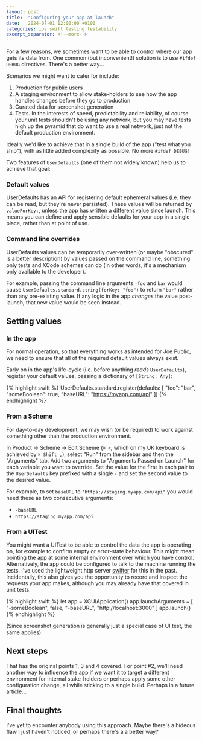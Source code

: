 ```yaml
---
layout: post
title:  "Configuring your app at launch"
date:   2024-07-01 12:00:00 +0100
categories: ios swift testing testability
excerpt_separator: <!--more-->
---
```


For a few reasons, we sometimes want to be able to control where our app gets its data from. One common (but inconvenient!) solution is to use `#ifdef DEBUG` directives. There's a better way...

<!--more-->

Scenarios we might want to cater for include:

 1. Production for public users
 1. A staging environment to allow stake-holders to see how the app handles changes before they go to production
 1. Curated data for screenshot generation
 1. Tests. In the interests of speed, predictability and reliability, of course your unit tests shouldn't be using any network, but you may have tests high up the pyramid that do want to use a real network, just not the default production environment.

Ideally we'd like to achieve that in a single build of the app ("test what you ship"), with as little added complexity as possible. No more `#ifdef DEBUG`!

Two features of `UserDefaults` (one of them not widely known) help us to achieve that goal:

### Default values

UserDefaults has an API for registering default ephemeral values (i.e. they can be read, but they're never persisted). These values will be returned by `valueForKey:`, unless the app has written a different value since launch. This means you can define and apply sensible defaults for your app in a single place, rather than at point of use.

### Command line overrides

UserDefaults values can be temporarily over-written (or maybe "obscured" is a better description) by values passed on the command line, something only tests and XCode schemes can do (in other words, it's a mechanism only available to the developer).

For example, passing the command line arguments `-foo` and `bar` would cause `UserDefaults.standard.string(forKey: "foo")` to return `"bar"` rather than any pre-existing value. If any logic in the app _changes_ the value post-launch, that new value would be seen instead.

## Setting values

### In the app

For normal operation, so that everything works as intended for Joe Public, we need to ensure that all of the required default values always exist.

Early on in the app's life-cycle (i.e. before anything *reads* `UserDefaults`), register your default values, passing a dictionary of `[String: Any]`:

{% highlight swift %}
UserDefaults.standard.register(defaults: [
	"foo": "bar",
	"someBoolean": true,
	"baseURL": "https://myapp.com/api"
])
{% endhighlight %}

### From a Scheme

For day-to-day development, we may wish (or be required) to work against something other than the production environment.

In Product → Scheme → Edit Scheme (`⌘ <`, which on my UK keyboard is achieved by `⌘ Shift ,`), select "Run" from the sidebar and then the "Arguments" tab. Add two arguments to "Arguments Passed on Launch" for each variable you want to override. Set the value for the first in each pair to the `UserDefaults` key prefixed with a single `-` and set the second value to the desired value.

For example, to set `baseURL` to `"https://staging.myapp.com/api"` you would need these as two consecutive arguments:

 * `-baseURL`
 * `https://staging.myapp.com/api`

### From a UITest

You might want a UITest to be able to control the data the app is operating on, for example to confirm empty or error-state behaviour. This might mean pointing the app at some internal environment over which you have control. Alternatively, the app could be configured to talk to the machine running the tests. I've used the lightweight http server [swifter](https://github.com/httpswift/swifter) for this in the past. Incidentally, this also gives you the opportunity to record and inspect the requests your app makes, although you may already have that covered in unit tests.

{% highlight swift %}
let app = XCUIApplication()
app.launchArguments = [
	"-someBoolean", false,
	"-baseURL", "http://localhost:3000"
]
app.launch()
{% endhighlight %}

(Since screenshot generation is generally just a special case of UI test, the same applies)

## Next steps

That has the original points 1, 3 and 4 covered. For point #2, we'll need another way to influence the app if we want it to target a different environment for internal stake-holders or perhaps apply some other configuration change, all while sticking to a single build. Perhaps in a future article...

## Final thoughts

I've yet to encounter anybody using this approach. Maybe there's a hideous flaw I just haven't noticed, or perhaps there's a a better way?